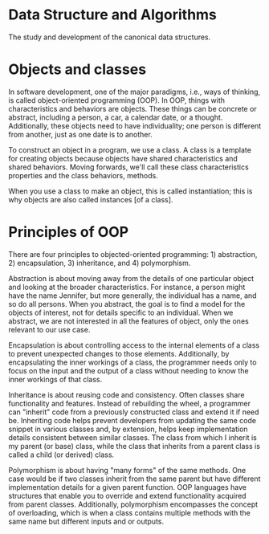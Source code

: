 # Data Structure and Algorithms

The study and development of the canonical data structures.

# Objects and classes

In software development, one of the major paradigms, i.e., ways of thinking, is called object-oriented programming (OOP). In OOP, things with characteristics and behaviors are objects. These things can be concrete or abstract, including a person, a car, a calendar date, or a thought. Additionally, these objects need to have individuality; one person is different from another, just as one date is to another.

To construct an object in a program, we use a class. A class is a template for creating objects because objects have shared characteristics and shared behaviors. Moving forwards, we'll call these class characteristics properties and the class behaviors, methods.

When you use a class to make an object, this is called instantiation; this is why objects are also called instances [of a class].

# Principles of OOP

There are four principles to objected-oriented programming: 1) abstraction, 2) encapsulation, 3) inheritance, and 4) polymorphism.

Abstraction is about moving away from the details of one particular object and looking at the broader characteristics. For instance, a person might have the name Jennifer, but more generally, the individual has a name, and so do all persons. When you abstract, the goal is to find a model for the objects of interest, not for details specific to an individual. When we abstract, we are not interested in all the features of object, only the ones relevant to our use case.

Encapsulation is about controlling access to the internal elements of a class to prevent unexpected changes to those elements. Additionally, by encapsulating the inner workings of a class, the programmer needs only to focus on the input and the output of a class without needing to know the inner workings of that class.

Inheritance is about reusing code and consistency. Often classes share functionality and features. Instead of rebuilding the wheel, a programmer can "inherit" code from a previously constructed class and extend it if need be. Inheriting code helps prevent developers from updating the same code snippet in various classes and, by extension, helps keep implementation details consistent between similar classes. The class from which I inherit is my parent (or base) class, while the class that inherits from a parent class is called a child (or derived) class.

Polymorphism is about having "many forms" of the same methods. One case would be if two classes inherit from the same parent but have different implementation details for a given parent function. OOP languages have structures that enable you to override and extend functionality acquired from parent classes. Additionally, polymorphism encompasses the concept of overloading, which is when a class contains multiple methods with the same name but different inputs and or outputs.
